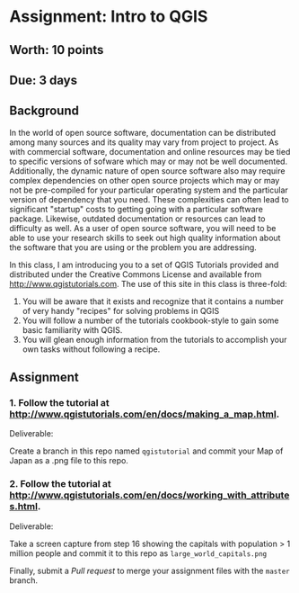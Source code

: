 # Assignment: Intro to QGIS
## Worth: 10 points
## Due: 3 days

## Background

In the world of open source software, documentation can be distributed among many sources and its quality may vary from project
to project. As with commercial software, documentation and online resources may be tied to specific versions of sofware
which may or may not be well documented. Additionally, the dynamic nature of open source software also may require complex 
dependencies on other open source projects which may or may not be pre-compiled for your particular operating system and
the particular version of dependency that you need. These complexities can often lead to significant "startup" costs to 
getting going with a particular software package. Likewise, outdated documentation or resources can lead to difficulty as
well. As a user of open source software, you will need to be able to use your research skills to seek out high quality 
information about the software that you are using or the problem you are addressing.

In this class, I am introducing you to a set of QGIS Tutorials provided and distributed under the Creative Commons License
and available from http://www.qgistutorials.com. The use of this site in this class is three-fold: 
1. You will be aware that it exists and recognize that it contains a number of very handy "recipes" for solving problems in QGIS
2. You will follow a number of the tutorials cookbook-style to gain some basic familiarity with QGIS.
3. You will glean enough information from the tutorials to accomplish your own tasks without following a recipe.

## Assignment

### 1. Follow the tutorial at http://www.qgistutorials.com/en/docs/making_a_map.html.

Deliverable:

Create a branch in this repo named `qgistutorial` and commit your Map of Japan as a .png file to this repo. 

### 2. Follow the tutorial at http://www.qgistutorials.com/en/docs/working_with_attributes.html.

Deliverable: 

Take a screen capture from step 16 showing the capitals with population > 1 million people and commit it to this repo as
`large_world_capitals.png`

Finally, submit a *Pull request* to merge your assignment files with the `master` branch. 

